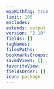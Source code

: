 ```yaml
---
mapWithTag: true
limit: 100
excludes: 
extends: output
version: "2.10"
fields: []
tagNames: 
filesPaths: 
bookmarksGroups: 
savedViews: []
favoriteView: 
fieldsOrder: []
icon: package
---
```

